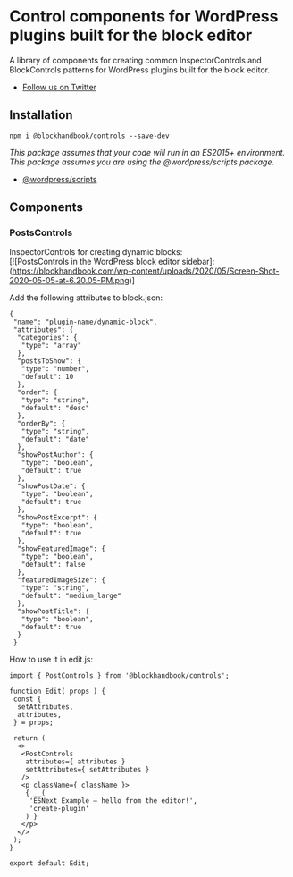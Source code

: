 # Control components for WordPress plugins built for the block editor

A library of components for creating common InspectorControls and BlockControls patterns for WordPress plugins built for the block editor.

* [Follow us on Twitter](https://twitter.com/blockhandbook)

## Installation

```
npm i @blockhandbook/controls --save-dev
```

_This package assumes that your code will run in an ES2015+ environment._  
_This package assumes you are using the @wordpress/scripts package._

* [@wordpress/scripts](https://www.npmjs.com/package/@wordpress/scripts)

## Components

### PostsControls

InspectorControls for creating dynamic blocks:  
[![PostsControls in the WordPress block editor sidebar]: (https://blockhandbook.com/wp-content/uploads/2020/05/Screen-Shot-2020-05-05-at-6.20.05-PM.png)]

Add the following attributes to block.json:

```
{
 "name": "plugin-name/dynamic-block",
 "attributes": {
  "categories": {
   "type": "array"
  },
  "postsToShow": {
   "type": "number",
   "default": 10
  },
  "order": {
   "type": "string",
   "default": "desc"
  },
  "orderBy": {
   "type": "string",
   "default": "date"
  },
  "showPostAuthor": {
   "type": "boolean",
   "default": true
  },
  "showPostDate": {
   "type": "boolean",
   "default": true
  },
  "showPostExcerpt": {
   "type": "boolean",
   "default": true
  },
  "showFeaturedImage": {
   "type": "boolean",
   "default": false
  },
  "featuredImageSize": {
   "type": "string",
   "default": "medium_large"
  },
  "showPostTitle": {
   "type": "boolean",
   "default": true
  }
 }
```

How to use it in edit.js:

```
import { PostControls } from '@blockhandbook/controls';

function Edit( props ) {
 const {
  setAttributes,
  attributes,
 } = props;

 return (
  <>
   <PostControls
    attributes={ attributes }
    setAttributes={ setAttributes }
   />
   <p className={ className }>
    { __(
     'ESNext Example – hello from the editor!',
     'create-plugin'
    ) }
   </p>
  </>
 );
}

export default Edit;
```

